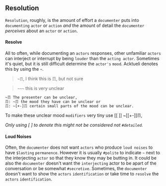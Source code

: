 ## Resolution
`Resolution`, roughly, is the amount of effort a `documenter` puts into `documenting` `actor` or `action` *and* the amount of detail the `documenter` _perceives_ about an `actor` or `action`.

#### Resolve
All to often, while documenting an `actors` responses, other unfamiliar `actors` can interject or interrupt by being `louder` than the `acting actor`.  Sometimes it's quiet, but it is still difficult determine the `actor's` `mood`.  Acktueli denotes this by using the `~`.

> `~☶`, I think this is ☶, but not sure

> `~~~` this is very unclear

```
~☶ The presenter can be unclear, 
☶: ~☶ the mood they have can be unclear or 
☶: ~[+-]☶ certain small parts of the mood can be unclear.  
```

To make these unclear mood `modifiers` very tiny use [[ ]] ~[[+-]]☶, 

*Only using [ ] to denote this might not be considered not `#detailed`.*


#### Loud Noises
Often, the `documenter` does not want `actors` who produce `loud noises` to have `$lasting` `permanence`.  However it is usually `#polite` to indicate `~` next to the interjecting `actor` so that they know they may be butting in.  It could be also the `documenter` doesn't want the `interjecting` actor to be apart of the conversation or be somewhat `#secretive`.  Sometimes, the `documenter` doesn't want to show the `actors` `identification` or take time to `resolve` the `actors` `identification`.  